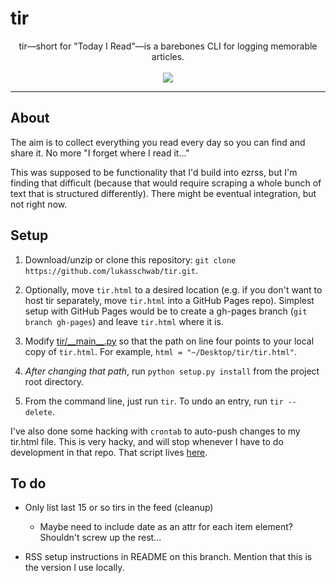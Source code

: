 # tir
<p align="center">
tir––short for "Today I Read"––is a barebones CLI for logging memorable articles.<br><br>
<img src="http://lukasschwab.github.io/img/reading.gif">
</p>

***

## About

The aim is to collect everything you read every day so you can find and share it. No more "I forget where I read it..."

This was supposed to be functionality that I'd build into ezrss, but I'm finding that difficult (because that would require scraping a whole bunch of text that is structured differently). There might be eventual integration, but not right now.

## Setup

1. Download/unzip or clone this repository: `git clone https://github.com/lukasschwab/tir.git`.

2. Optionally, move `tir.html` to a desired location (e.g. if you don't want to host tir separately, move `tir.html` into a GitHub Pages repo). Simplest setup with GitHub Pages would be to create a gh-pages branch (`git branch gh-pages`) and leave `tir.html` where it is.

3. Modify [tir/\_\_main\_\_.py](https://github.com/lukasschwab/tir/blob/master/tir/__main__.py) so that the path on line four points to your local copy of `tir.html`. For example, `html = "~/Desktop/tir/tir.html"`.

4. *After changing that path*, run `python setup.py install` from the project root directory.

5. From the command line, just run `tir`. To undo an entry, run `tir --delete`.

I've also done some hacking with `crontab` to auto-push changes to my tir.html file. This is very hacky, and will stop whenever I have to do development in that repo. That script lives [here](https://github.com/lukasschwab/lukasschwab.github.io).

## To do

+ Only list last 15 or so tirs in the feed (cleanup)
    + Maybe need to include date as an attr for each item element? Shouldn't screw up the rest...

+ RSS setup instructions in README on this branch. Mention that this is the version I use locally.
